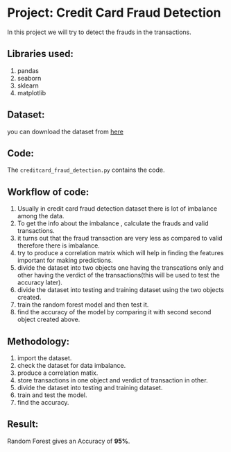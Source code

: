 #  Project: Credit Card Fraud Detection
In this project we will try to detect the frauds in the transactions.
## Libraries used:
1. pandas
2. seaborn
3. sklearn
4. matplotlib
## Dataset:
you can download the dataset from [here](https://www.kaggle.com/mlg-ulb/creditcardfraud/ )
## Code:
The `creditcard_fraud_detection.py` contains the code.

## Workflow of code:
1. Usually in credit card fraud detection dataset there is lot of imbalance among the data.
2. To get the info about the imbalance , calculate the frauds and valid transactions.
3. it turns out that the fraud transaction are very less as compared to valid therefore there is imbalance.
4. try to produce a correlation matrix which will help in finding the features important for making predictions.
5. divide the dataset into two objects one having the transcations only and other having the verdict of the transactions(this will be used to test the accuracy later).
6. divide the dataset into testing and training dataset using the two objects created.
7. train the random forest model and then test it.
8. find the accuracy of the model by comparing it with second second object created above.

## Methodology:
1. import the dataset.
2. check the dataset for data imbalance.
3. produce a correlation matix.
4. store transactions in one object and verdict of transaction in other.
5. divide the dataset into testing and training dataset.
6. train and test the model.
7. find the accuracy.

## Result: 
Random Forest gives an Accuracy of **95%**.
